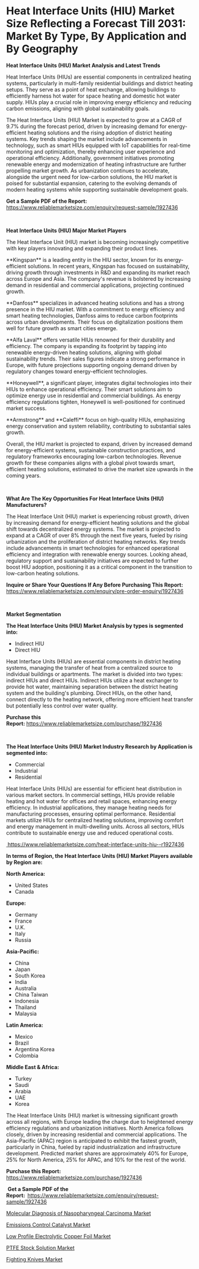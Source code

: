 <p><h1>Heat Interface Units (HIU) Market Size Reflecting a Forecast Till 2031: Market By Type, By Application and By Geography</h1></p><p><strong>Heat Interface Units (HIU) Market Analysis and Latest Trends</strong></p>
<p><p>Heat Interface Units (HIUs) are essential components in centralized heating systems, particularly in multi-family residential buildings and district heating setups. They serve as a point of heat exchange, allowing buildings to efficiently harness hot water for space heating and domestic hot water supply. HIUs play a crucial role in improving energy efficiency and reducing carbon emissions, aligning with global sustainability goals.</p><p>The Heat Interface Units (HIU) Market is expected to grow at a CAGR of 9.7% during the forecast period, driven by increasing demand for energy-efficient heating solutions and the rising adoption of district heating systems. Key trends shaping the market include advancements in technology, such as smart HIUs equipped with IoT capabilities for real-time monitoring and optimization, thereby enhancing user experience and operational efficiency. Additionally, government initiatives promoting renewable energy and modernization of heating infrastructure are further propelling market growth. As urbanization continues to accelerate, alongside the urgent need for low-carbon solutions, the HIU market is poised for substantial expansion, catering to the evolving demands of modern heating systems while supporting sustainable development goals.</p></p>
<p><strong>Get a Sample PDF of the Report:&nbsp;</strong> <a href="https://www.reliablemarketsize.com/enquiry/request-sample/1927436?utm_campaign=1778&utm_medium=2&utm_source=Github&utm_content=ia&utm_term=25102024&utm_id=heat-interface-units-hiu">https://www.reliablemarketsize.com/enquiry/request-sample/1927436</a></p>
<p>&nbsp;</p>
<p><strong>Heat Interface Units (HIU) Major Market Players</strong></p>
<p><p>The Heat Interface Unit (HIU) market is becoming increasingly competitive with key players innovating and expanding their product lines. </p><p>**Kingspan** is a leading entity in the HIU sector, known for its energy-efficient solutions. In recent years, Kingspan has focused on sustainability, driving growth through investments in R&D and expanding its market reach across Europe and Asia. The company's revenue is bolstered by increasing demand in residential and commercial applications, projecting continued growth.</p><p>**Danfoss** specializes in advanced heating solutions and has a strong presence in the HIU market. With a commitment to energy efficiency and smart heating technologies, Danfoss aims to reduce carbon footprints across urban developments. Their focus on digitalization positions them well for future growth as smart cities emerge.</p><p>**Alfa Laval** offers versatile HIUs renowned for their durability and efficiency. The company is expanding its footprint by tapping into renewable energy-driven heating solutions, aligning with global sustainability trends. Their sales figures indicate a strong performance in Europe, with future projections supporting ongoing demand driven by regulatory changes toward energy-efficient technologies.</p><p>**Honeywell**, a significant player, integrates digital technologies into their HIUs to enhance operational efficiency. Their smart solutions aim to optimize energy use in residential and commercial buildings. As energy efficiency regulations tighten, Honeywell is well-positioned for continued market success.</p><p>**Armstrong** and **Caleffi** focus on high-quality HIUs, emphasizing energy conservation and system reliability, contributing to substantial sales growth. </p><p>Overall, the HIU market is projected to expand, driven by increased demand for energy-efficient systems, sustainable construction practices, and regulatory frameworks encouraging low-carbon technologies. Revenue growth for these companies aligns with a global pivot towards smart, efficient heating solutions, estimated to drive the market size upwards in the coming years.</p></p>
<p>&nbsp;</p>
<p><strong>What Are The Key Opportunities For Heat Interface Units (HIU) Manufacturers?</strong></p>
<p><p>The Heat Interface Unit (HIU) market is experiencing robust growth, driven by increasing demand for energy-efficient heating solutions and the global shift towards decentralized energy systems. The market is projected to expand at a CAGR of over 8% through the next five years, fueled by rising urbanization and the proliferation of district heating networks. Key trends include advancements in smart technologies for enhanced operational efficiency and integration with renewable energy sources. Looking ahead, regulatory support and sustainability initiatives are expected to further boost HIU adoption, positioning it as a critical component in the transition to low-carbon heating solutions.</p></p>
<p><strong>Inquire or Share Your Questions If Any Before Purchasing This Report:</strong> <a href="https://www.reliablemarketsize.com/enquiry/pre-order-enquiry/1927436?utm_campaign=1778&utm_medium=2&utm_source=Github&utm_content=ia&utm_term=25102024&utm_id=heat-interface-units-hiu">https://www.reliablemarketsize.com/enquiry/pre-order-enquiry/1927436</a></p>
<p>&nbsp;</p>
<p><strong>Market Segmentation</strong></p>
<p><strong>The Heat Interface Units (HIU) Market Analysis by types is segmented into:</strong></p>
<p><ul><li>Indirect HIU</li><li>Direct HIU</li></ul></p>
<p><p>Heat Interface Units (HIUs) are essential components in district heating systems, managing the transfer of heat from a centralized source to individual buildings or apartments. The market is divided into two types: indirect HIUs and direct HIUs. Indirect HIUs utilize a heat exchanger to provide hot water, maintaining separation between the district heating system and the building's plumbing. Direct HIUs, on the other hand, connect directly to the heating network, offering more efficient heat transfer but potentially less control over water quality.</p></p>
<p><strong>Purchase this Report:&nbsp;</strong><a href="https://www.reliablemarketsize.com/purchase/1927436?utm_campaign=1778&utm_medium=2&utm_source=Github&utm_content=ia&utm_term=25102024&utm_id=heat-interface-units-hiu">https://www.reliablemarketsize.com/purchase/1927436</a></p>
<p>&nbsp;</p>
<p><strong>The Heat Interface Units (HIU) Market Industry Research by Application is segmented into:</strong></p>
<p><ul><li>Commercial</li><li>Industrial</li><li>Residential</li></ul></p>
<p><p>Heat Interface Units (HIUs) are essential for efficient heat distribution in various market sectors. In commercial settings, HIUs provide reliable heating and hot water for offices and retail spaces, enhancing energy efficiency. In industrial applications, they manage heating needs for manufacturing processes, ensuring optimal performance. Residential markets utilize HIUs for centralized heating solutions, improving comfort and energy management in multi-dwelling units. Across all sectors, HIUs contribute to sustainable energy use and reduced operational costs.</p></p>
<p><a href="https://www.reliablemarketsize.com/heat-interface-units-hiu--r1927436?utm_campaign=1778&utm_medium=2&utm_source=Github&utm_content=ia&utm_term=25102024&utm_id=heat-interface-units-hiu">&nbsp;https://www.reliablemarketsize.com/heat-interface-units-hiu--r1927436</a></p>
<p><strong>In terms of Region, the Heat Interface Units (HIU) Market Players available by Region are:</strong></p>
<p>
    <p> <strong> North America: </strong>
        <ul>
            <li>United States</li>
            <li>Canada</li>
        </ul>
        </p> 
    <p> <strong> Europe: </strong>
        <ul>
            <li>Germany</li>
            <li>France</li>
            <li>U.K.</li>
            <li>Italy</li>
            <li>Russia</li>
        </ul>
        </p> 
    <p> <strong> Asia-Pacific: </strong>
        <ul>
            <li>China</li>
            <li>Japan</li>
            <li>South Korea</li>
            <li>India</li>
            <li>Australia</li>
            <li>China Taiwan</li>
            <li>Indonesia</li>
            <li>Thailand</li>
            <li>Malaysia</li>
        </ul>
        </p> 
    <p> <strong> Latin America: </strong>
        <ul>
            <li>Mexico</li>
            <li>Brazil</li>
            <li>Argentina Korea</li>
            <li>Colombia</li>
        </ul>
        </p> 
    <p> <strong> Middle East & Africa: </strong>
        <ul>
            <li>Turkey</li>
            <li>Saudi</li>
            <li>Arabia</li>
            <li>UAE</li>
            <li>Korea</li>
        </ul>
    </p>
    </p>
<p><p>The Heat Interface Units (HIU) market is witnessing significant growth across all regions, with Europe leading the charge due to heightened energy efficiency regulations and urbanization initiatives. North America follows closely, driven by increasing residential and commercial applications. The Asia-Pacific (APAC) region is anticipated to exhibit the fastest growth, particularly in China, fueled by rapid industrialization and infrastructure development. Predicted market shares are approximately 40% for Europe, 25% for North America, 25% for APAC, and 10% for the rest of the world.</p></p>
<p><strong>Purchase this Report: </strong><a href="https://www.reliablemarketsize.com/purchase/1927436?utm_campaign=1778&utm_medium=2&utm_source=Github&utm_content=ia&utm_term=25102024&utm_id=heat-interface-units-hiu">https://www.reliablemarketsize.com/purchase/1927436</a></p>
<p>&nbsp;<strong>Get a Sample PDF of the Report:&nbsp;&nbsp;</strong><a href="https://www.reliablemarketsize.com/enquiry/request-sample/1927436?utm_campaign=1778&utm_medium=2&utm_source=Github&utm_content=ia&utm_term=25102024&utm_id=heat-interface-units-hiu">https://www.reliablemarketsize.com/enquiry/request-sample/1927436</a></p>
<p><strong></strong></p>
<p><p><a href="https://github.com/JudyWalsh475/Market-Research-Report-List-1/blob/main/molecular-diagnosis-of-nasopharyngeal-carcinoma-market.md?utm_campaign=1778&utm_medium=2&utm_source=Github&utm_content=ia&utm_term=25102024&utm_id=heat-interface-units-hiu">Molecular Diagnosis of Nasopharyngeal Carcinoma Market</a></p><p><a href="https://www.linkedin.com/pulse/comprehensive-emissions-control-catalyst-market-report-f0cce?utm_campaign=1778&utm_medium=2&utm_source=Github&utm_content=ia&utm_term=25102024&utm_id=heat-interface-units-hiu">Emissions Control Catalyst Market</a></p><p><a href="https://www.linkedin.com/pulse/low-profile-electrolytic-copper-foil-market-size-share-ylpde?utm_campaign=1778&utm_medium=2&utm_source=Github&utm_content=ia&utm_term=25102024&utm_id=heat-interface-units-hiu">Low Profile Electrolytic Copper Foil Market</a></p><p><a href="https://www.linkedin.com/pulse/trends-global-ptfe-stock-solution-market-forecast-analysis-wdw2e?utm_campaign=1778&utm_medium=2&utm_source=Github&utm_content=ia&utm_term=25102024&utm_id=heat-interface-units-hiu">PTFE Stock Solution Market</a></p><p><a href="https://www.linkedin.com/pulse/fighting-knives-market-global-share-ranking-overall-sales-demand-s9raf?utm_campaign=1778&utm_medium=2&utm_source=Github&utm_content=ia&utm_term=25102024&utm_id=heat-interface-units-hiu">Fighting Knives Market</a></p></p>